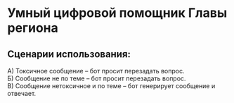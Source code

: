 # Умный цифровой помощник Главы региона

## Сценарии использования:
А) Токсичное сообщение – бот просит перезадать вопрос. <br />
Б) Сообщение не по теме – бот просит перезадать вопрос. <br />
В) Сообщение нетоксичное и по теме – бот генерирует сообщение и отвечает.
